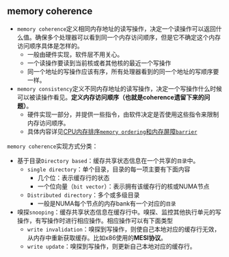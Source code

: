 ## memory coherence
- `memory coherence`定义相同内存地址的读写操作，决定一个读操作可以返回什么值。确保多个处理器可以看到同一个内存访问顺序，但是它不确定这个内存访问顺序具体是怎样的。
  - 一般由硬件实现，软件层不用关心。
  - 一个读操作要读到当前核或者其他核的最近一个写操作
  - 同一个地址的写操作应该有序，所有处理器看到的同一个地址的写顺序要一样。
- `memory consistency`定义不同内存地址的读写操作，决定一个写操作什么时候可以被读操作看见。**定义内存访问顺序（也就是coherence遗留下来的问题）**。
  - 硬件实现一部分，并提供一些指令，由软件决定是否使用这些指令来限制内存访问顺序。
  - 具体内容详见[CPU内存排序`memory ordering`和内存屏障`barrier`](/hardware/memory_order_barrier.md)


`memory coherence`实现方式分类：
- 基于目录`Directory based`：缓存共享状态信息在一个共享的`目录`中。
  - `single directory`：单个目录，目录的每一项主要有下面内容
    - 几个位：表示缓存行的状态
    - 一个位向量（`bit vector`）：表示拥有该缓存行的核或NUMA节点
  - `Distributed directory`：多个或多级目录
    - 一般是NUMA每个节点的内存bank有一个对应的`目录`
- 嗅探`snooping`：缓存共享状态信息在缓存行中。嗅探、监控其他执行单元的写操作，有写操作时进行相应操作。相应操作可以有下面类型
  - `write invalidation`：嗅探到写操作，则使自己本地对应的缓存行无效，从内存中重新获取缓存。比如x86使用的**MESI协议**。
  - `write update`：嗅探到写操作，则更新自己本地对应的缓存行。

